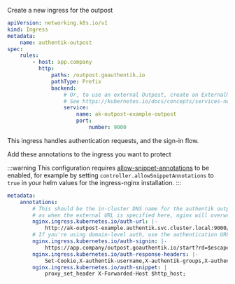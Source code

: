 Create a new ingress for the outpost

```yaml
apiVersion: networking.k8s.io/v1
kind: Ingress
metadata:
    name: authentik-outpost
spec:
    rules:
        - host: app.company
          http:
              paths: /outpost.goauthentik.io
              pathType: Prefix
              backend:
                  # Or, to use an external Outpost, create an ExternalName service and reference that here.
                  # See https://kubernetes.io/docs/concepts/services-networking/service/#externalname
                  service:
                      name: ak-outpost-example-outpost
                      port:
                          number: 9000
```

This ingress handles authentication requests, and the sign-in flow.

Add these annotations to the ingress you want to protect

:::warning
This configuration requires [allow-snippet-annotations](https://kubernetes.github.io/ingress-nginx/user-guide/nginx-configuration/configmap/#allow-snippet-annotations) to be enabled, for example by setting `controller.allowSnippetAnnotations` to `true` in your helm values for the ingress-nginx installation.
:::

```yaml
metadata:
    annotations:
        # This should be the in-cluster DNS name for the authentik outpost service
        # as when the external URL is specified here, nginx will overwrite some crucial headers
        nginx.ingress.kubernetes.io/auth-url: |-
            http://ak-outpost-example.authentik.svc.cluster.local:9000/outpost.goauthentik.io/auth/nginx
        # If you're using domain-level auth, use the authentication URL instead of the application URL
        nginx.ingress.kubernetes.io/auth-signin: |-
            https://app.company/outpost.goauthentik.io/start?rd=$escaped_request_uri
        nginx.ingress.kubernetes.io/auth-response-headers: |-
            Set-Cookie,X-authentik-username,X-authentik-groups,X-authentik-email,X-authentik-name,X-authentik-uid
        nginx.ingress.kubernetes.io/auth-snippet: |
            proxy_set_header X-Forwarded-Host $http_host;
```
